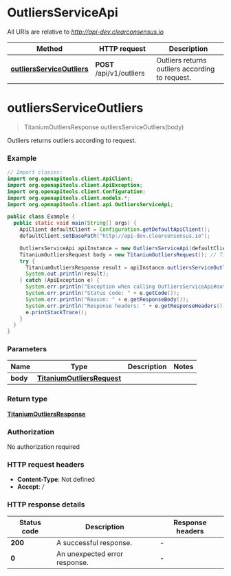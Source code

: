 # OutliersServiceApi

All URIs are relative to *http://api-dev.clearconsensus.io*

| Method | HTTP request | Description |
|------------- | ------------- | -------------|
| [**outliersServiceOutliers**](OutliersServiceApi.md#outliersServiceOutliers) | **POST** /api/v1/outliers | Outliers returns outliers according to request. |


<a name="outliersServiceOutliers"></a>
# **outliersServiceOutliers**
> TitaniumOutliersResponse outliersServiceOutliers(body)

Outliers returns outliers according to request.

### Example
```java
// Import classes:
import org.openapitools.client.ApiClient;
import org.openapitools.client.ApiException;
import org.openapitools.client.Configuration;
import org.openapitools.client.models.*;
import org.openapitools.client.api.OutliersServiceApi;

public class Example {
  public static void main(String[] args) {
    ApiClient defaultClient = Configuration.getDefaultApiClient();
    defaultClient.setBasePath("http://api-dev.clearconsensus.io");

    OutliersServiceApi apiInstance = new OutliersServiceApi(defaultClient);
    TitaniumOutliersRequest body = new TitaniumOutliersRequest(); // TitaniumOutliersRequest | 
    try {
      TitaniumOutliersResponse result = apiInstance.outliersServiceOutliers(body);
      System.out.println(result);
    } catch (ApiException e) {
      System.err.println("Exception when calling OutliersServiceApi#outliersServiceOutliers");
      System.err.println("Status code: " + e.getCode());
      System.err.println("Reason: " + e.getResponseBody());
      System.err.println("Response headers: " + e.getResponseHeaders());
      e.printStackTrace();
    }
  }
}
```

### Parameters

| Name | Type | Description  | Notes |
|------------- | ------------- | ------------- | -------------|
| **body** | [**TitaniumOutliersRequest**](TitaniumOutliersRequest.md)|  | |

### Return type

[**TitaniumOutliersResponse**](TitaniumOutliersResponse.md)

### Authorization

No authorization required

### HTTP request headers

 - **Content-Type**: Not defined
 - **Accept**: */*

### HTTP response details
| Status code | Description | Response headers |
|-------------|-------------|------------------|
| **200** | A successful response. |  -  |
| **0** | An unexpected error response. |  -  |

